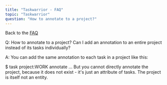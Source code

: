 ```yaml
---
title: "Taskwarrior - FAQ"
topic: "Taskwarrior"
question: "How to annotate to a project?"
---
```


Back to the [FAQ](/support/faq)

Q: How to annotate to a project?
Can I add an annotation to an entire project instead of its tasks individually?

A: You can add the same annotation to each task in a project like this:

$ task project:WORK annotate ...
But you cannot directly annotate the project, because it does not exist - it's just an attribute of tasks.
The project is itself not an entity.


